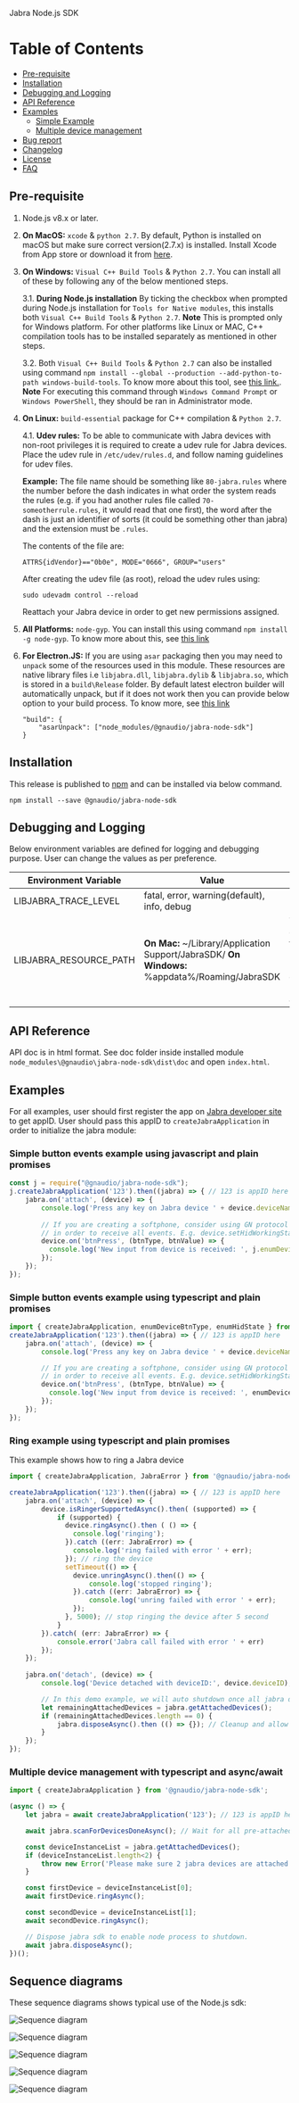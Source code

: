 Jabra Node.js SDK

# Table of Contents
- [Pre-requisite](#pre-requisite)
- [Installation](#installation)
- [Debugging and Logging](#debugging-and-logging)
- [API Reference](#api-reference)
- [Examples](#examples)
    - [Simple Example](#simple-example)
    - [Multiple device management](#multiple-device-management)
- [Bug report](https://github.com/gnaudio/jabra-node-sdk#bug-reports)
- [Changelog](https://github.com/gnaudio/jabra-node-sdk/blob/master/CHANGELOG.md)
- [License](https://github.com/gnaudio/jabra-node-sdk/blob/master/LICENSE.md)
- [FAQ](https://github.com/gnaudio/jabra-node-sdk/blob/master/FAQ.md)

## Pre-requisite
1. Node.js v8.x or later.
2. **On MacOS:** `xcode` & `python 2.7`. By default, Python is installed on macOS but make sure correct version(2.7.x) is installed. Install Xcode from App store or download it from [here](https://developer.apple.com/xcode/download/).
3. **On Windows:** `Visual C++ Build Tools` & `Python 2.7`. You can install all of these by following any of the below mentioned steps.

    3.1. **During Node.js installation** By ticking the checkbox when prompted during Node.js installation for `Tools for Native modules`, this installs both `Visual C++ Build Tools` & `Python 2.7`. **Note** This is prompted only for Windows platform. For other platforms like Linux or MAC, C++ compilation tools has to be installed separately as mentioned in other steps.

    3.2. Both `Visual C++ Build Tools` & `Python 2.7` can also be installed using command `npm install --global --production --add-python-to-path windows-build-tools`. To know more about this tool, see [this link.](https://github.com/felixrieseberg/windows-build-tools). **Note** For executing this command through `Windows Command Prompt` or `Windows PowerShell`, they should be ran in Administrator mode.
4. **On Linux:** `build-essential` package for C++ compilation & `Python 2.7`.

    4.1. **Udev rules:** To be able to communicate with Jabra devices with non-root privileges it is required to create a udev rule for Jabra devices. Place the udev rule in `/etc/udev/rules.d`, and follow naming guidelines for udev files.              
    
    **Example:** The file name should be something like `80-jabra.rules` where the number before the dash indicates in what order the system reads the rules (e.g. if you had another rules file called `70-someotherrule.rules`, it would read that one first), the word after the dash is just an identifier of sorts (it could be something other than jabra) and the extension must be `.rules`.

    The contents of the file are:

    `ATTRS{idVendor}=="0b0e", MODE="0666", GROUP="users"`

    After creating the udev file (as root), reload the udev rules using:

    `sudo udevadm control --reload`

    Reattach your Jabra device in order to get new permissions assigned.

5. **All Platforms:** `node-gyp`. You can install this using command `npm install -g node-gyp`. To know more about this, see [this link](https://www.npmjs.com/package/node-gyp)

6. **For Electron.JS:** If you are using `asar` packaging then you may need to `unpack` some of the resources used in this module. These resources are native library files i.e `libjabra.dll`, `libjabra.dylib` & `libjabra.so`, which is stored in a `build\Release` folder. By default latest electron builder will automatically unpack, but if it does not work then you can provide below option to your build process. To know more, see [this link](https://www.electron.build/configuration/configuration)

    ```
    "build": {
        "asarUnpack": ["node_modules/@gnaudio/jabra-node-sdk"]
    }
    ```

## Installation
This release is published to [npm](https://www.npmjs.com/package/@gnaudio/jabra-node-sdk) and can be installed via below command.
```
npm install --save @gnaudio/jabra-node-sdk
```

## Debugging and Logging
Below environment variables are defined for logging and debugging purpose. User can change the values as per preference.

Environment Variable | Value | Description
--- | --- | ---
LIBJABRA_TRACE_LEVEL | fatal, error, warning(default), info, debug | Log levels
LIBJABRA_RESOURCE_PATH | **On Mac:** ~/Library/Application Support/JabraSDK/ **On Windows:** %appdata%/Roaming/JabraSDK  | This determine the system path where logs and device related files are written.

## API Reference
API doc is in html format. See doc folder inside installed module `node_modules\@gnaudio\jabra-node-sdk\dist\doc` and open `index.html`.

## Examples

For all examples, user should first register the app on [Jabra developer site](https://developer.jabra.com/) to get appID. User should pass this appID to `createJabraApplication` in order to initialize the jabra module:

### Simple button events example using javascript and plain promises

```javascript
const j = require("@gnaudio/jabra-node-sdk");
j.createJabraApplication('123').then((jabra) => { // 123 is appID here
    jabra.on('attach', (device) => {
        console.log('Press any key on Jabra device ' + device.deviceName);
        
        // If you are creating a softphone, consider using GN protocol when device supports it
        // in order to receive all events. E.g. device.setHidWorkingStateAsync(j.enumHidState.GN_HID);
        device.on('btnPress', (btnType, btnValue) => {
          console.log('New input from device is received: ', j.enumDeviceBtnType[btnType], btnValue);
        });
    });    
});
```

### Simple button events example using typescript and plain promises

```typescript
import { createJabraApplication, enumDeviceBtnType, enumHidState } from '@gnaudio/jabra-node-sdk';
createJabraApplication('123').then((jabra) => { // 123 is appID here
    jabra.on('attach', (device) => {
        console.log('Press any key on Jabra device ' + device.deviceName);

        // If you are creating a softphone, consider using GN protocol when device supports it
        // in order to receive all events. E.g. device.setHidWorkingStateAsync(enumHidState.GN_HID);
        device.on('btnPress', (btnType, btnValue) => {
          console.log('New input from device is received: ', enumDeviceBtnType[btnType], btnValue);
        });
    });    
});
```

### Ring example using typescript and plain promises
This example shows how to ring a Jabra device

```typescript
import { createJabraApplication, JabraError } from '@gnaudio/jabra-node-sdk';

createJabraApplication('123').then((jabra) => { // 123 is appID here
    jabra.on('attach', (device) => {
        device.isRingerSupportedAsync().then( (supported) => {
            if (supported) {
              device.ringAsync().then ( () => {
                console.log('ringing');
              }).catch ((err: JabraError) => {
                console.log('ring failed with error ' + err);
              }); // ring the device
              setTimeout(() => {
                device.unringAsync().then(() => {
                    console.log('stopped ringing');
                }).catch ((err: JabraError) => {
                    console.log('unring failed with error ' + err);
                });
              }, 5000); // stop ringing the device after 5 second
            }          
        }).catch( (err: JabraError) => {
            console.error('Jabra call failed with error ' + err)
        });
    });
    
    jabra.on('detach', (device) => {
        console.log('Device detached with deviceID:', device.deviceID);

        // In this demo example, we will auto shutdown once all jabra devices are removed:
        let remainingAttachedDevices = jabra.getAttachedDevices();
        if (remainingAttachedDevices.length == 0) {
            jabra.disposeAsync().then (() => {}); // Cleanup and allow node process to exit.
        }
    });
});
```

### Multiple device management with typescript and async/await

```typescript
import { createJabraApplication } from '@gnaudio/jabra-node-sdk';

(async () => {
    let jabra = await createJabraApplication('123'); // 123 is appID here

    await jabra.scanForDevicesDoneAsync(); // Wait for all pre-attached devices to be scanned.

    const deviceInstanceList = jabra.getAttachedDevices();
    if (deviceInstanceList.length<2) {
        throw new Error('Please make sure 2 jabra devices are attached');
    }

    const firstDevice = deviceInstanceList[0];
    await firstDevice.ringAsync();

    const secondDevice = deviceInstanceList[1];
    await secondDevice.ringAsync();

    // Dispose jabra sdk to enable node process to shutdown.
    await jabra.disposeAsync();
})();
```

## Sequence diagrams

These sequence diagrams shows typical use of the Node.js sdk:

![Sequence diagram](https://github.com/gnaudio/gnaudio.github.io/raw/master/jabra-node-sdk/docs/outgoing-call-then-end-call.png)

![Sequence diagram](https://github.com/gnaudio/gnaudio.github.io/raw/master/jabra-node-sdk/docs/incoming-call-then-accept-on-device-then-end-call.png)

![Sequence diagram](https://github.com/gnaudio/gnaudio.github.io/raw/master/jabra-node-sdk/docs/incoming-call-then-user-rejects.png)

![Sequence diagram](https://github.com/gnaudio/gnaudio.github.io/raw/master/jabra-node-sdk/docs/mute-unmute-from-device.png)

![Sequence diagram](https://github.com/gnaudio/gnaudio.github.io/raw/master/jabra-node-sdk/docs/hold-resume-from-device.png)

